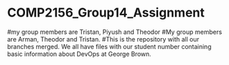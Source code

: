 # COMP2156_Group14_Assignment
#my group members are Tristan, Piyush and Theodor 
#My group members are Arman, Theodor and Tristan.
#This is the repository with all our branches merged. We all have files with our student number containing basic information about DevOps at George Brown.
